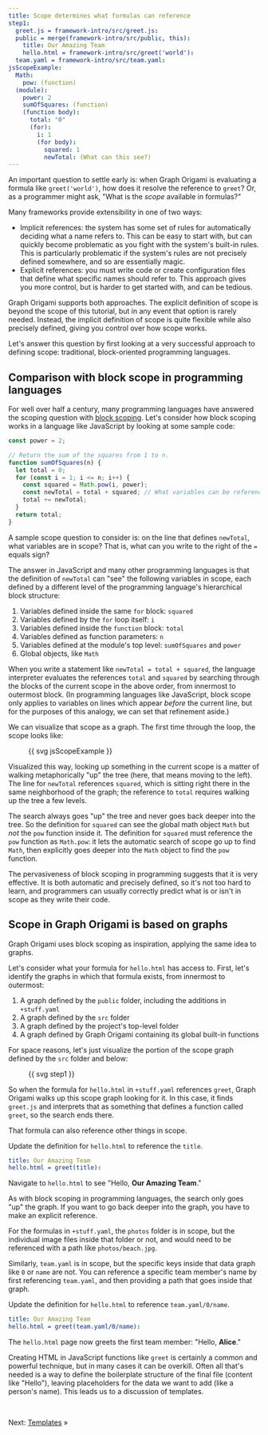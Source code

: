 ```yaml
---
title: Scope determines what formulas can reference
step1:
  greet.js = framework-intro/src/greet.js:
  public = merge(framework-intro/src/public, this):
    title: Our Amazing Team
    hello.html = framework-intro/src/greet('world'):
  team.yaml = framework-intro/src/team.yaml:
jsScopeExample:
  Math:
    pow: (function)
  (module):
    power: 2
    sumOfSquares: (function)
    (function body):
      total: "0"
      (for):
        i: 1
        (for body):
          squared: 1
          newTotal: (What can this see?)
---
```


An important question to settle early is: when Graph Origami is evaluating a formula like `greet('world')`, how does it resolve the reference to `greet`? Or, as a programmer might ask, "What is the _scope_ available in formulas?"

Many frameworks provide extensibility in one of two ways:

- Implicit references: the system has some set of rules for automatically deciding what a name refers to. This can be easy to start with, but can quickly become problematic as you fight with the system's built-in rules. This is particularly problematic if the system's rules are not precisely defined somewhere, and so are essentially magic.
- Explicit references: you must write code or create configuration files that define what specific names should refer to. This approach gives you more control, but is harder to get started with, and can be tedious.

Graph Origami supports both approaches. The explicit definition of scope is beyond the scope of this tutorial, but in any event that option is rarely needed. Instead, the implicit definition of scope is quite flexible while also precisely defined, giving you control over how scope works.

Let's answer this question by first looking at a very successful approach to defining scope: traditional, block-oriented programming languages.

## Comparison with block scope in programming languages

For well over half a century, many programming languages have answered the scoping question with [block scoping](<https://en.wikipedia.org/wiki/Scope_(computer_science)#Block_scope>). Let's consider how block scoping works in a language like JavaScript by looking at some sample code:

```js
const power = 2;

// Return the sum of the squares from 1 to n.
function sumOfSquares(n) {
  let total = 0;
  for (const i = 1; i <= n; i++) {
    const squared = Math.pow(i, power);
    const newTotal = total + squared; // What variables can be referenced here?
    total += newTotal;
  }
  return total;
}
```

A sample scope question to consider is: on the line that defines `newTotal`, what variables are in scope? That is, what can you write to the right of the `=` equals sign?

The answer in JavaScript and many other programming languages is that the definition of `newTotal` can "see" the following variables in scope, each defined by a different level of the programming language's hierarchical block structure:

1. Variables defined inside the same `for` block: `squared`
1. Variables defined by the `for` loop itself: `i`
1. Variables defined inside the `function` block: `total`
1. Variables defined as function parameters: `n`
1. Variables defined at the module's top level: `sumOfSquares` and `power`
1. Global objects, like `Math`

When you write a statement like `newTotal = total + squared`, the language interpreter evaluates the references `total` and `squared` by searching through the blocks of the current scope in the above order, from innermost to outermost block. (In programming languages like JavaScript, block scope only applies to variables on lines which appear _before_ the current line, but for the purposes of this analogy, we can set that refinement aside.)

We can visualize that scope as a graph. The first time through the loop, the scope looks like:

<figure class="fullWidth">
{{ svg jsScopeExample }}
</figure>

Visualized this way, looking up something in the current scope is a matter of walking metaphorically "up" the tree (here, that means moving to the left). The line for `newTotal` references `squared`, which is sitting right there in the same neighborhood of the graph; the reference to `total` requires walking up the tree a few levels.

The search always goes "up" the tree and never goes back deeper into the tree. So the definition for `squared` can see the global math object `Math` but _not_ the `pow` function inside it. The definition for `squared` must reference the `pow` function as `Math.pow`: it lets the automatic search of scope go up to find `Math`, then explicitly goes deeper into the `Math` object to find the `pow` function.

The pervasiveness of block scoping in programming suggests that it is very effective. It is both automatic and precisely defined, so it's not too hard to learn, and programmers can usually correctly predict what is or isn't in scope as they write their code.

## Scope in Graph Origami is based on graphs

Graph Origami uses block scoping as inspiration, applying the same idea to graphs.

Let's consider what your formula for `hello.html` has access to. First, let's identify the graphs in which that formula exists, from innermost to outermost:

1. A graph defined by the `public` folder, including the additions in `+stuff.yaml`
1. A graph defined by the `src` folder
1. A graph defined by the project's top-level folder
1. A graph defined by Graph Origami containing its global built-in functions

For space reasons, let's just visualize the portion of the scope graph defined by the `src` folder and below:

<figure class="fullWidth">
{{ svg step1 }}
</figure>

So when the formula for `hello.html` in `+stuff.yaml` references `greet`, Graph Origami walks up this scope graph looking for it. In this case, it finds `greet.js` and interprets that as something that defines a function called `greet`, so the search ends there.

That formula can also reference other things in scope.

<span class="tutorialStep"></span> Update the definition for `hello.html` to reference the `title`.

```yaml
title: Our Amazing Team
hello.html = greet(title):
```

<span class="tutorialStep"></span> Navigate to `hello.html` to see "Hello, <strong>Our Amazing Team</strong>."

As with block scoping in programming languages, the search only goes "up" the graph. If you want to go back deeper into the graph, you have to make an explicit reference.

For the formulas in `+stuff.yaml`, the `photos` folder is in scope, but the individual image files inside that folder or not, and would need to be referenced with a path like `photos/beach.jpg`.

Similarly, `team.yaml` is in scope, but the specific keys inside that data graph like `0` or `name` are not. You can reference a specific team member's name by first referencing `team.yaml`, and then providing a path that goes inside that graph.

<span class="tutorialStep"></span> Update the definition for `hello.html` to reference `team.yaml/0/name`.

```yaml
title: Our Amazing Team
hello.html = greet(team.yaml/0/name):
```

The `hello.html` page now greets the first team member: "Hello, <strong>Alice</strong>."

Creating HTML in JavaScript functions like `greet` is certainly a common and powerful technique, but in many cases it can be overkill. Often all that's needed is a way to define the boilerplate structure of the final file (content like "Hello"), leaving placeholders for the data we want to add (like a person's name). This leads us to a discussion of templates.

&nbsp;

Next: [Templates](intro6.html) »
